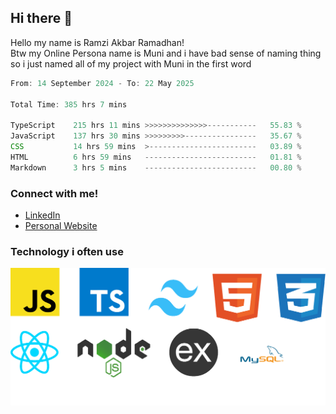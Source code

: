 ## Hi there 👋
Hello my name is Ramzi Akbar Ramadhan!\
Btw my Online Persona name is Muni and i have bad sense of naming thing so i just named all of my project with Muni in the first word
<!--START_SECTION:Muni-->

```Javascript
From: 14 September 2024 - To: 22 May 2025

Total Time: 385 hrs 7 mins

TypeScript    215 hrs 11 mins >>>>>>>>>>>>>>-----------   55.83 %
JavaScript    137 hrs 30 mins >>>>>>>>>----------------   35.67 %
CSS           14 hrs 59 mins  >------------------------   03.89 %
HTML          6 hrs 59 mins   -------------------------   01.81 %
Markdown      3 hrs 5 mins    -------------------------   00.80 %
```

<!--END_SECTION:Muni-->
### Connect with me!
* [LinkedIn](https://www.linkedin.com/in/ramzi-akbar-ramadhan-b8b05a243/)
* [Personal Website](https://www.muniporto.my.id/)
### Technology i often use
![Technology List](assets/techlist.png)
